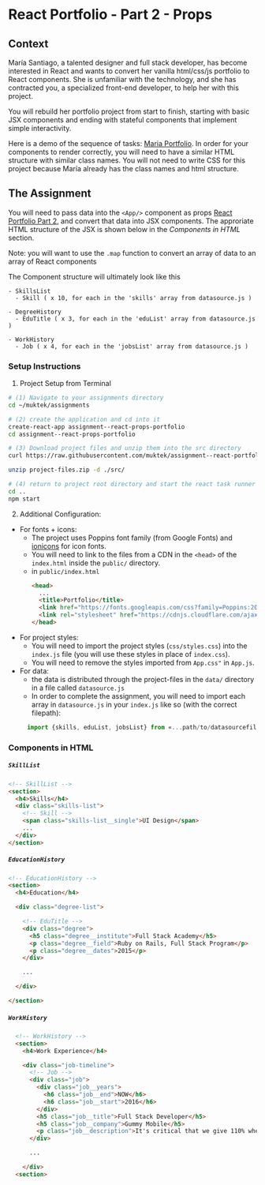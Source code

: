 # React Portfolio - Part 2 - Props

## Context
María Santiago, a talented designer and full stack developer, has become interested in React and wants to convert her vanilla html/css/js portfolio to React components. She is unfamiliar with the technology, and she has contracted you, a specialized front-end developer, to help her with this project.

You will rebuild her portfolio project from start to finish, starting with basic JSX components and ending with stateful components that implement simple interactivity.

Here is a demo of the sequence of tasks: [Maria Portfolio](https://vanilla-to-react.surge.sh/). In order for your components to render correctly, you will need to have a similar HTML structure with similar class names. You will not need to write CSS for this project because María already has the class names and html structure.

## The Assignment
You will need to pass data into the `<App/>` component as props [React Portfolio Part 2](https://vanilla-to-react.surge.sh/portfolio-v2.html), and convert that data into JSX components. The approriate HTML structure of the JSX is shown below in the _Components in HTML_ section.

Note: you will want to use the `.map` function to convert an array of data to an array of React components

The Component structure will ultimately look like this
```
- SkillsList
  - Skill ( x 10, for each in the 'skills' array from datasource.js )

- DegreeHistory
  - EduTitle ( x 3, for each in the 'eduList' array from datasource.js )

- WorkHistory
  - Job ( x 4, for each in the 'jobsList' array from datasource.js )

```

### Setup Instructions

1. Project Setup from Terminal
```sh
# (1) Navigate to your assignments directory
cd ~/muktek/assignments

# (2) create the application and cd into it
create-react-app assignment--react-props-portfolio
cd assignment--react-props-portfolio

# (3) Download project files and unzip them into the src directory
curl https://raw.githubusercontent.com/muktek/assignment--react-portfolio-02-props/master/project-files.zip > project-files.zip

unzip project-files.zip -d ./src/

# (4) return to project root directory and start the react task runner
cd ..
npm start
```

2. Additional Configuration:
  - For fonts + icons:
    - The project uses Poppins font family (from Google Fonts) and [ionicons](http://ionicons.com/) for icon fonts.
    - You will need to link to the files from a CDN in the `<head>` of the `index.html` inside the `public/` directory.
    - in `public/index.html`
      ```html
      <head>
        ...
        <title>Portfolio</title>
        <link href="https://fonts.googleapis.com/css?family=Poppins:200,300,400,500,600,700,800" rel="stylesheet">
        <link rel="stylesheet" href="https://cdnjs.cloudflare.com/ajax/libs/ionicons/2.0.1/css/ionicons.min.css">
      </head>
      ```
  - For project styles:  
    - You will need to import the project styles (`css/styles.css`) into the `index.js` file (you will use these styles in place of `index.css`).
    - You will need to remove the styles imported from `App.css"` in `App.js`.
  - For data:
    - the data is distributed through the project-files in the `data/` directory in a file called `datasource.js`
    - In order to complete the assignment, you will need to import each array in `datasource.js` in your `index.js` like so (with the correct filepath):
    ```js
      import {skills, eduList, jobsList} from «...path/to/datasourcefile.js...»
    ```



### Components in HTML

##### `SkillList`
```html
<!-- SkillList -->
<section>
  <h4>Skills</h4>
  <div class="skills-list">
    <!-- Skill -->
    <span class="skills-list__single">UI Design</span>
    ...
  </div>
</section>
```

##### `EducationHistory`
```html
<!-- EducationHistory -->
<section>
  <h4>Education</h4>

  <div class="degree-list">

    <!-- EduTitle -->
    <div class="degree">
      <h5 class="degree__institute">Full Stack Academy</h5>
      <p class="degree__field">Ruby on Rails, Full Stack Program</p>
      <p class="degree__dates">2015</p>
    </div>

    ...

  </div>

</section>
```

##### `WorkHistory`
```html
  <!-- WorkHistory -->
  <section>
    <h4>Work Experience</h4>

    <div class="job-timeline">
      <!-- Job -->
      <div class="job">
        <div class="job__years">
          <h6 class="job__end">NOW</h6>
          <h6 class="job__start">2016</h6>
        </div>
        <h5 class="job__title">Full Stack Developer</h5>
        <h5 class="job__company">Gummy Mobile</h5>
        <p class="job__description">It's critical that we give 110% when proactively incentivizing stand-ups. Change the way you do business - adopt seamless industry leaders. Going forward, our knowledge transfer capability will deliver value to executive searches.</p>
      </div>

      ...

    </div>
  <section>

```
